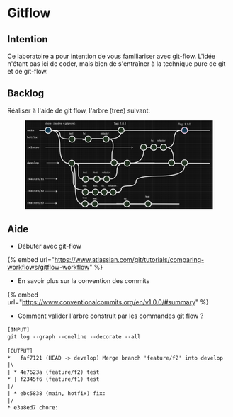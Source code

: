 # Gitflow

## Intention

Ce laboratoire a pour intention de vous familiariser avec git-flow. L'idée n'étant pas ici de coder, mais bien de s'entraîner à la technique pure de git et de git-flow.

## Backlog

Réaliser à l'aide de git flow, l'arbre (tree) suivant:

<figure><img src="../../../../.gitbook/assets/image (14).png" alt=""><figcaption></figcaption></figure>

## Aide

* Débuter avec git-flow

{% embed url="https://www.atlassian.com/git/tutorials/comparing-workflows/gitflow-workflow" %}

* En savoir plus sur la convention des commits

{% embed url="https://www.conventionalcommits.org/en/v1.0.0/#summary" %}

* Comment valider l'arbre construit par les commandes git flow ?

```git
[INPUT]
git log --graph --oneline --decorate --all

[OUTPUT]
*   faf7121 (HEAD -> develop) Merge branch 'feature/f2' into develop
|\
| * 4e7623a (feature/f2) test
* | f2345f6 (feature/f1) test
|/
| * ebc5838 (main, hotfix) fix:
|/
* e3a8ed7 chore:
```
